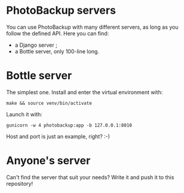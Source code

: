 # PhotoBackup servers
You can use PhotoBackup with many different servers, as long as you
follow the defined API. Here you can find:

* a Django server ;
* a Bottle server, only 100-line long.


# Bottle server
The simplest one. Install and enter the virtual environment with:

    make && source venv/bin/activate

Launch it with:

    gunicorn -w 4 photobackup:app -b 127.0.0.1:8010 

Host and port is just an example, right? :-)


# Anyone's server

Can't find the server that suit your needs?
Write it and push it to this repository!
